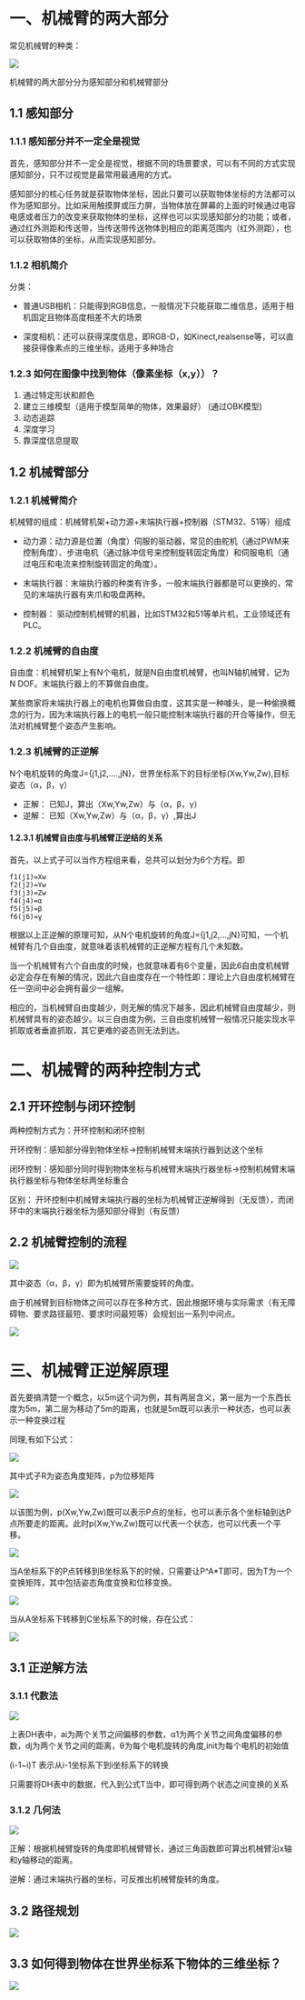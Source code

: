 # 一、机械臂的两大部分

常见机械臂的种类：

<div><img src="https://cdn.jsdelivr.net/gh/lcekold/blogimage@main/Network/Snipaste_2024-12-19_15-44-51.png"></div>

机械臂的两大部分分为感知部分和机械臂部分

## 1.1 感知部分

### 1.1.1 感知部分并不一定全是视觉

首先，感知部分并不一定全是视觉，根据不同的场景要求，可以有不同的方式实现感知部分，只不过视觉是最常用最通用的方式。

感知部分的核心任务就是获取物体坐标，因此只要可以获取物体坐标的方法都可以作为感知部分。比如采用触摸屏或压力屏，当物体放在屏幕的上面的时候通过电容电感或者压力的改变来获取物体的坐标，这样也可以实现感知部分的功能；或者，通过红外测距和传送带，当传送带传送物体到相应的距离范围内（红外测距），也可以获取物体的坐标，从而实现感知部分。

### 1.1.2 相机简介

分类：

* 普通USB相机：只能得到RGB信息，一般情况下只能获取二维信息，适用于相机固定且物体高度相差不大的场景

* 深度相机：还可以获得深度信息，即RGB-D，如Kinect,realsense等，可以直接获得像素点的三维坐标，适用于多种场合

### 1.2.3 如何在图像中找到物体（像素坐标（x,y））？

1. 通过特定形状和颜色
2. 建立三维模型（适用于模型简单的物体，效果最好） (通过OBK模型)
3. 动态追踪
4. 深度学习
5. 靠深度信息提取


## 1.2 机械臂部分

### 1.2.1 机械臂简介

机械臂的组成：机械臂机架+动力源+末端执行器+控制器（STM32、51等）组成

* 动力源：动力源是位置（角度）伺服的驱动器，常见的由舵机（通过PWM来控制角度）、步进电机（通过脉冲信号来控制旋转固定角度）和伺服电机（通过电压和电流来控制旋转固定的角度）。

* 末端执行器：末端执行器的种类有许多，一般末端执行器都是可以更换的，常见的末端执行器有夹爪和吸盘两种。

* 控制器： 驱动控制机械臂的机器，比如STM32和51等单片机，工业领域还有PLC。

### 1.2.2 机械臂的自由度

自由度：机械臂机架上有N个电机，就是N自由度机械臂，也叫N轴机械臂，记为N DOF。末端执行器上的不算做自由度。

某些商家将末端执行器上的电机也算做自由度，这其实是一种噱头，是一种偷换概念的行为，因为末端执行器上的电机一般只能控制末端执行器的开合等操作，但无法对机械臂整个姿态产生影响。

### 1.2.3 机械臂的正逆解

N个电机旋转的角度J={j1,j2,....,jN}，世界坐标系下的目标坐标(Xw,Yw,Zw),目标姿态（α，β，γ）

* 正解： 已知J，算出（Xw,Yw,Zw）与（α，β，γ）
* 逆解： 已知（Xw,Yw,Zw）与（α，β，γ）,算出J

#### 1.2.3.1 机械臂自由度与机械臂正逆结的关系

首先，以上式子可以当作方程组来看，总共可以划分为6个方程。即

    f1(j1)=Xw
    f2(j2)=Yw
    f3(j3)=Zw
    f4(j4)=α
    f5(j5)=β
    f6(j6)=γ

根据以上正逆解的原理可知，从N个电机旋转的角度J={j1,j2,...,jN}可知，一个机械臂有几个自由度，就意味着该机械臂的正逆解方程有几个未知数。

当一个机械臂有六个自由度的时候，也就意味着有6个变量，因此6自由度机械臂必定会存在有解的情况，因此六自由度存在一个特性即：理论上六自由度机械臂在任一空间中必会拥有最少一组解。

相应的，当机械臂自由度越少，则无解的情况下越多，因此机械臂自由度越少，则机械臂具有的姿态越少。以三自由度为例，三自由度机械臂一般情况只能实现水平抓取或者垂直抓取，其它更难的姿态则无法到达。

# 二、机械臂的两种控制方式

## 2.1 开环控制与闭环控制
两种控制方式为：开环控制和闭环控制

开环控制：感知部分得到物体坐标->控制机械臂末端执行器到达这个坐标

闭环控制：感知部分同时得到物体坐标与机械臂末端执行器坐标->控制机械臂末端执行器坐标与物体坐标两坐标重合

区别： 开环控制中机械臂末端执行器的坐标为机械臂正逆解得到（无反馈），而闭环中的末端执行器坐标为感知部分得到（有反馈）


## 2.2 机械臂控制的流程

<div><img src="https://cdn.jsdelivr.net/gh/lcekold/blogimage@main/Network/Snipaste_2024-12-19_15-59-11.png"></div>

其中姿态（α，β，γ）即为机械臂所需要旋转的角度。

由于机械臂到目标物体之间可以存在多种方式，因此根据环境与实际需求（有无障碍物、要求路径最短、要求时间最短等）会规划出一系列中间点。

<div><img src="https://cdn.jsdelivr.net/gh/lcekold/blogimage@main/Network/Snipaste_2024-12-19_16-06-02.png"></div>

# 三、机械臂正逆解原理

首先要搞清楚一个概念，以5m这个词为例，其有两层含义，第一层为一个东西长度为5m，第二层为移动了5m的距离，也就是5m既可以表示一种状态，也可以表示一种变换过程

同理,有如下公式：

<div><img src="https://cdn.jsdelivr.net/gh/lcekold/blogimage@main/Network/Snipaste_2024-12-19_19-53-38.png"></div>

其中式子R为姿态角度矩阵，p为位移矩阵

<div><img src="https://cdn.jsdelivr.net/gh/lcekold/blogimage@main/Network/Snipaste_2024-12-19_19-58-38.png"></div>

以该图为例，p(Xw,Yw,Zw)既可以表示P点的坐标，也可以表示各个坐标轴到达P点所要走的距离。此时p(Xw,Yw,Zw)既可以代表一个状态，也可以代表一个平移。

<div><img src="https://cdn.jsdelivr.net/gh/lcekold/blogimage@main/Network/Snipaste_2024-12-19_20-29-24.png"></div>

当A坐标系下的P点转移到B坐标系下的时候，只需要让P^A*T即可，因为T为一个变换矩阵，其中包括姿态角度变换和位移变换。

<div><img src="https://cdn.jsdelivr.net/gh/lcekold/blogimage@main/Network/Snipaste_2024-12-19_20-32-41.png"></div>

当从A坐标系下转移到C坐标系下的时候，存在公式：

<div><img src="https://cdn.jsdelivr.net/gh/lcekold/blogimage@main/Network/Snipaste_2024-12-19_20-35-28.png"></div>

## 3.1 正逆解方法

### 3.1.1 代数法
<div><img src="https://cdn.jsdelivr.net/gh/lcekold/blogimage@main/Network/Snipaste_2024-12-19_20-36-43.png"></div>

上表DH表中，ai为两个关节之间偏移的参数，α1为两个关节之间角度偏移的参数，dj为两个关节之间的距离，θ为每个电机旋转的角度,init为每个电机的初始值

(i-1~i)T 表示从i-1坐标系下到i坐标系下的转换

只需要将DH表中的数据，代入到公式T当中，即可得到两个状态之间变换的关系

### 3.1.2 几何法

<div><img src="https://cdn.jsdelivr.net/gh/lcekold/blogimage@main/Network/Snipaste_2024-12-19_20-42-11.png"></div>

正解：根据机械臂旋转的角度即机械臂臂长，通过三角函数即可算出机械臂沿x轴和y轴移动的距离。

逆解：通过末端执行器的坐标，可反推出机械臂旋转的角度。

## 3.2 路径规划

<div><img src="https://cdn.jsdelivr.net/gh/lcekold/blogimage@main/Network/Snipaste_2024-12-19_20-45-34.png"></div>

## 3.3 如何得到物体在世界坐标系下物体的三维坐标？

<div><img src="https://cdn.jsdelivr.net/gh/lcekold/blogimage@main/Network/Snipaste_2024-12-19_20-49-33.png"></div>
